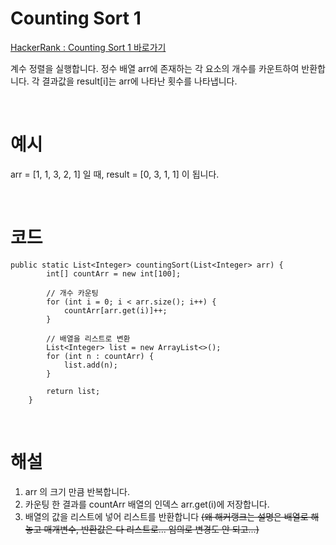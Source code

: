 # Counting Sort 1
[HackerRank : Counting Sort 1 바로가기](https://www.hackerrank.com/challenges/one-week-preparation-kit-countingsort1/problem?h_l=interview&isFullScreen=true&playlist_slugs%5B%5D%5B%5D=preparation-kits&playlist_slugs%5B%5D%5B%5D=one-week-preparation-kit&playlist_slugs%5B%5D%5B%5D=one-week-day-two)

계수 정렬을 실행합니다. 정수 배열 arr에 존재하는 각 요소의 개수를 카운트하여 반환합니다.
각 결과값을 result[i]는 arr에 나타난 횟수를 나타냅니다.

<br>

# 예시
arr = [1, 1, 3, 2, 1] 일 때,
result = [0, 3, 1, 1] 이 됩니다.

<br>

# 코드
```
public static List<Integer> countingSort(List<Integer> arr) {
        int[] countArr = new int[100];
        
        // 개수 카운팅
        for (int i = 0; i < arr.size(); i++) {
            countArr[arr.get(i)]++;
        }
        
        // 배열을 리스트로 변환
        List<Integer> list = new ArrayList<>();
        for (int n : countArr) {
            list.add(n);
        }
        
        return list;
    }
```

<br>

# 해설
1. arr 의 크기 만큼 반복합니다.
2. 카운팅 한 결과를 countArr 배열의 인덱스 arr.get(i)에 저장합니다. 
3. 배열의 값을 리스트에 넣어 리스트를 반환합니다 ~~(왜 해커랭크는 설명은 배열로 해놓고 매개변수, 반환값은 다 리스트로... 임의로 변경도 안 되고...)~~